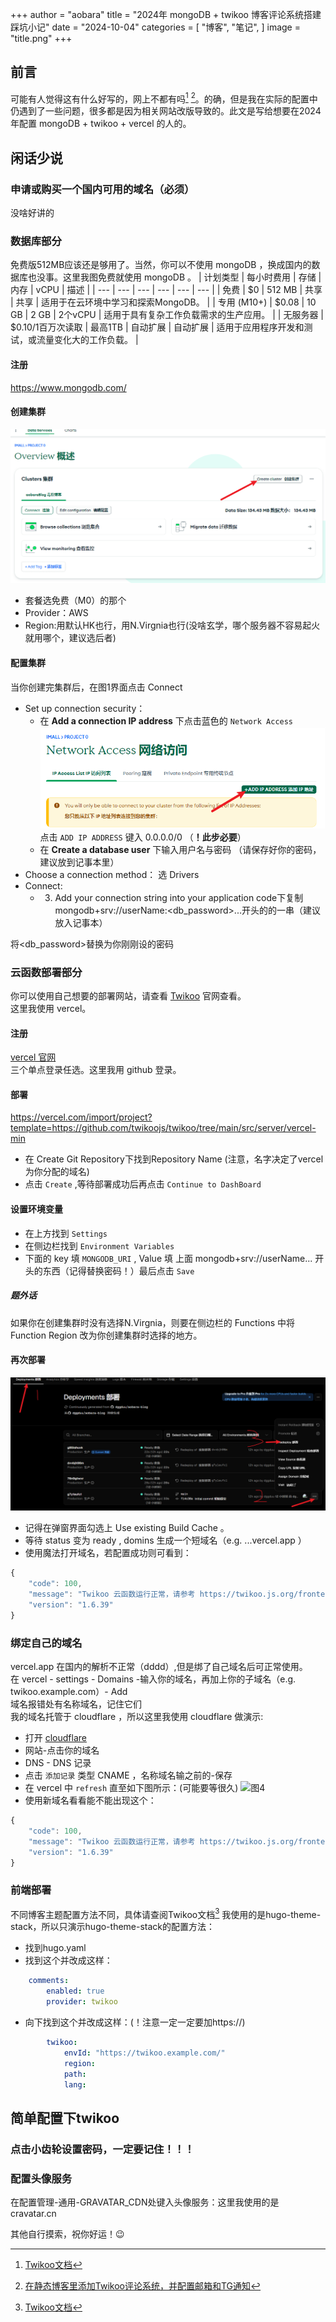 +++
author = "aobara"
title = "2024年 mongoDB + twikoo 博客评论系统搭建踩坑小记"
date = "2024-10-04"
categories = [
    "博客",
    "笔记",
]
image = "title.png"
+++

## 前言
可能有人觉得这有什么好写的，网上不都有吗[^1] [^2]。的确，但是我在实际的配置中仍遇到了一些问题，很多都是因为相关网站改版导致的。此文是写给想要在2024年配置 mongoDB + twikoo + vercel 的人的。

## 闲话少说
### 申请或购买一个国内可用的域名（必须）
没啥好讲的  
### 数据库部分
免费版512MB应该还是够用了。当然，你可以不使用 mongoDB ，换成国内的数据库也没事。这里我图免费就使用 mongoDB 。
| 计划类型 | 每小时费用 | 存储 | 内存 | vCPU | 描述 |
| --- | --- | --- | --- | --- | --- |
| 免费 | $0 | 512 MB | 共享 | 共享 | 适用于在云环境中学习和探索MongoDB。 |
| 专用 (M10+) | $0.08 | 10 GB | 2 GB | 2个vCPU | 适用于具有复杂工作负载需求的生产应用。 |
| 无服务器 | $0.10/1百万次读取 | 最高1TB | 自动扩展 | 自动扩展 | 适用于应用程序开发和测试，或流量变化大的工作负载。 |
#### 注册
https://www.mongodb.com/  
#### 创建集群
 ![图1](1.png "Optional title")

 - 套餐选免费（M0）的那个
 - Provider：AWS
 - Region:用默认HK也行，用N.Virgnia也行(没啥玄学，哪个服务器不容易起火就用哪个，建议选后者)
 #### 配置集群
 当你创建完集群后，在图1界面点击 Connect
 - Set up connection security：
     - 在 **Add a connection IP address** 下点击蓝色的 ` Network Access
 `   
![图2](2.png "Optional title")
  点击  `ADD IP ADDRESS`  键入 0.0.0.0/0 （**！此步必要**）
    - 在 **Create a database user** 下输入用户名与密码 （请保存好你的密码，建议放到记事本里）
- Choose a connection method：
选 Drivers
- Connect:
    - 3. Add your connection string into your application code下复制mongodb+srv://userName:<db_password>...开头的的一串（建议放入记事本）   

将<db_password>替换为你刚刚设的密码


### 云函数部署部分
你可以使用自己想要的部署网站，请查看 [Twikoo](https://twikoo.js.org/backend.html) 官网查看。  
这里我使用 vercel。

 #### 注册
 [vercel 官网](https://vercel.com/)  
 三个单点登录任选。这里我用 github 登录。

#### 部署
https://vercel.com/import/project?template=https://github.com/twikoojs/twikoo/tree/main/src/server/vercel-min
- 在 Create Git Repository下找到Repository Name (注意，名字决定了vercel为你分配的域名)
- 点击 `Create` ,等待部署成功后再点击 `Continue to DashBoard`
#### 设置环境变量
- 在上方找到 `Settings` 
- 在侧边栏找到 `Environment Variables`
- 下面的 key 填  `MONGODB_URI` , Value 填 上面 mongodb+srv://userName... 开头的东西（记得替换密码！）最后点击 `Save`
##### 题外话
如果你在创建集群时没有选择N.Virgnia，则要在侧边栏的 Functions 中将 Function Region 改为你创建集群时选择的地方。
#### 再次部署
 ![图3](3.png "Optional title")
- 记得在弹窗界面勾选上 Use existing Build Cache 。
- 等待 status 变为 ready , domins 生成一个短域名（e.g. ...vercel.app ）
- 使用魔法打开域名，若配置成功则可看到：
```javascript
{
    "code": 100,
    "message": "Twikoo 云函数运行正常，请参考 https://twikoo.js.org/frontend.html 完成前端的配置",
    "version": "1.6.39"
}
````

### 绑定自己的域名
vercel.app 在国内的解析不正常（dddd）,但是绑了自己域名后可正常使用。  
在 vercel - settings - Domains -输入你的域名，再加上你的子域名（e.g. twikoo.example.com）- Add  
域名报错处有名称域名，记住它们  
我的域名托管于 cloudflare ，所以这里我使用 cloudflare 做演示:
- 打开 [cloudflare](https://cloudflare.com/)
- 网站-点击你的域名
- DNS - DNS 记录
- 点击 `添加记录` 类型 CNAME ，名称域名输之前的-保存
- 在 vercel 中 `refresh` 直至如下图所示：(可能要等很久)
 ![图4](4.png "Optional title")
- 使用新域名看看能不能出现这个：
```javascript
{
    "code": 100,
    "message": "Twikoo 云函数运行正常，请参考 https://twikoo.js.org/frontend.html 完成前端的配置",
    "version": "1.6.39"
}
```
### 前端部署
不同博客主题配置方法不同，具体请查阅Twikoo文档[^1]
我使用的是hugo-theme-stack，所以只演示hugo-theme-stack的配置方法：
- 找到hugo.yaml
- 找到这个并改成这样：
```yaml
    comments:
        enabled: true
        provider: twikoo
```
- 向下找到这个并改成这样：(！注意一定一定要加https://)
```yaml
        twikoo:
            envId: "https://twikoo.example.com/"
            region:
            path:
            lang:
```
## 简单配置下twikoo
### 点击小齿轮设置密码，一定要记住！！！
### 配置头像服务
在配置管理-通用-GRAVATAR_CDN处键入头像服务：这里我使用的是 cravatar.cn  

其他自行摸索，祝你好运！😉
[^1]:[Twikoo文档](https://twikoo.js.org/)
[^2]: [在静态博客里添加Twikoo评论系统，并配置邮箱和TG通知](https://thirdshire.com/twikoo-tutorial/#3-%E8%AE%BE%E7%BD%AE%E5%8D%9A%E5%AE%A2)